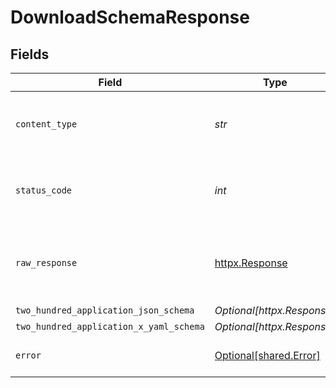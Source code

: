 # DownloadSchemaResponse


## Fields

| Field                                                        | Type                                                         | Required                                                     | Description                                                  |
| ------------------------------------------------------------ | ------------------------------------------------------------ | ------------------------------------------------------------ | ------------------------------------------------------------ |
| `content_type`                                               | *str*                                                        | :heavy_check_mark:                                           | HTTP response content type for this operation                |
| `status_code`                                                | *int*                                                        | :heavy_check_mark:                                           | HTTP response status code for this operation                 |
| `raw_response`                                               | [httpx.Response](https://www.python-httpx.org/api/#response) | :heavy_check_mark:                                           | Raw HTTP response; suitable for custom response parsing      |
| `two_hundred_application_json_schema`                        | *Optional[httpx.Response]*                                   | :heavy_minus_sign:                                           | OK                                                           |
| `two_hundred_application_x_yaml_schema`                      | *Optional[httpx.Response]*                                   | :heavy_minus_sign:                                           | OK                                                           |
| `error`                                                      | [Optional[shared.Error]](../../models/shared/error.md)       | :heavy_minus_sign:                                           | Default error response                                       |